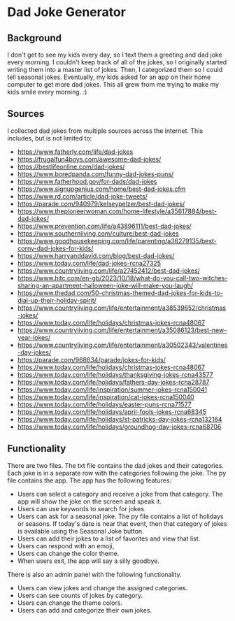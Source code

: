 # Dad Joke Generator

## Background
I don't get to see my kids every day, so I text them a greeting and dad joke every morning. I couldn't keep track of all of the jokes, so I originally started writing them into a master list of jokes. Then, I categorized them so I could tell seasonal jokes. Eventually, my kids asked for an app on their home computer to get more dad jokes. This all grew from me trying to make my kids smile every morning. :)

## Sources
I collected dad jokes from multiple sources across the internet. This includes, but is not limited to:
- https://www.fatherly.com/life/dad-jokes
- https://frugalfun4boys.com/awesome-dad-jokes/
- https://bestlifeonline.com/dad-jokes/
- https://www.boredpanda.com/funny-dad-jokes-puns/
- https://www.fatherhood.gov/for-dads/dad-jokes
- https://www.signupgenius.com/home/best-dad-jokes.cfm
- https://www.rd.com/article/dad-joke-tweets/
- https://parade.com/940979/kelseypelzer/best-dad-jokes/
- https://www.thepioneerwoman.com/home-lifestyle/a35617884/best-dad-jokes/
- https://www.prevention.com/life/a43896111/best-dad-jokes/
- https://www.southernliving.com/culture/best-dad-jokes
- https://www.goodhousekeeping.com/life/parenting/a36279135/best-corny-dad-jokes-for-kids/
- https://www.harryanddavid.com/blog/best-dad-jokes/
- https://www.today.com/life/dad-jokes-rcna27325
- https://www.countryliving.com/life/a27452412/best-dad-jokes/
- https://www.hitc.com/en-gb/2023/10/18/what-do-you-call-two-witches-sharing-an-apartment-halloween-joke-will-make-you-laugh/
- https://www.thedad.com/50-christmas-themed-dad-jokes-for-kids-to-dial-up-their-holiday-spirit/
- https://www.countryliving.com/life/entertainment/a38539652/christmas-jokes/
- https://www.today.com/life/holidays/christmas-jokes-rcna48067
- https://www.countryliving.com/life/entertainment/a35086123/best-new-year-jokes/
- https://www.countryliving.com/life/entertainment/a30502343/valentines-day-jokes/
- https://parade.com/968634/parade/jokes-for-kids/
- https://www.today.com/life/holidays/christmas-jokes-rcna48067
- https://www.today.com/life/holidays/thanksgiving-jokes-rcna43577
- https://www.today.com/life/holidays/fathers-day-jokes-rcna28787
- https://www.today.com/life/inspiration/summer-jokes-rcna150041
- https://www.today.com/life/inspiration/cat-jokes-rcna150040
- https://www.today.com/life/holidays/easter-puns-rcna71577
- https://www.today.com/life/holidays/april-fools-jokes-rcna68345
- https://www.today.com/life/holidays/st-patricks-day-jokes-rcna132164
- https://www.today.com/life/holidays/groundhog-day-jokes-rcna68706

## Functionality
There are two files.
The txt file contains the dad jokes and their categories. Each joke is in a separate row with the categories following the joke.
The py file contains the app. The app has the following features:
- Users can select a category and receive a joke from that category. The app will show the joke on the screen and speak it.
- Users can use keywords to search for jokes.
- Users can ask for a seasonal joke. The py file contains a list of holidays or seasons. If today's date is near that event, then that category of jokes is available using the Seasonal Joke button.
- Users can add their jokes to a list of favorites and view that list.
- Users can respond with an emoji,
- Users can change the color theme.
- When users exit, the app will say a silly goodbye. 

There is also an admin panel with the following functionality.
- Users can view jokes and change the assigned categories.
- Users can see counts of jokes by category.
- Users can change the theme colors.
- Users can add and categorize their own jokes.
